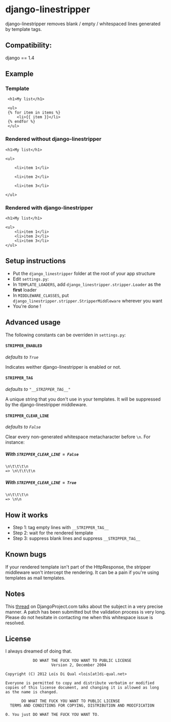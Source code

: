 django-linestripper
====================

django-linestripper removes blank / empty / whitespaced lines generated by template tags.

Compatibility:
--------------

django == 1.4

Example
-------

### Template ###

     <h1>My list</h1>

     <ul>
     {% for item in items %}
         <li>{{ item }}</li>
     {% endfor %}
     </ul>

### Rendered without django-linestripper ###

    <h1>My list</h1>

    <ul>

        <li>item 1</li>

        <li>item 2</li>

        <li>item 3</li>

    </ul>
    
### Rendered with django-linestripper ###

    <h1>My list</h1>

    <ul>
        <li>item 1</li>
        <li>item 2</li>
        <li>item 3</li>
    </ul>

Setup instructions
------------------

 * Put the `django_linestripper` folder at the root of your app structure
 * Edit `settings.py`:
  * In `TEMPLATE_LOADERS`, add `django_linestripper.stripper.Loader` as the **first** loader
  * In `MIDDLEWARE_CLASSES`, put `django_linestripper.stripper.StripperMiddleware` wherever you want
 * You're done !
 
Advanced usage
--------------

The following constants can be overriden in `settings.py`:

#### `STRIPPER_ENABLED` ####

*defaults to `True`*

Indicates weither django-linestripper is enabled or not.

#### `STRIPPER_TAG` ####

*defaults to `"__STRIPPER_TAG__"`*

A unique string that you don't use in your templates. It will be suppressed by the django-linestripper middleware.

#### `STRIPPER_CLEAR_LINE` ####

*defaults to `False`*

Clear every non-generated whitespace metacharacter before `\n`. For instance:

##### With `STRIPPER_CLEAR_LINE = False` #####
    \n\t\t\t\n
    => \n\t\t\t\n
    
##### With `STRIPPER_CLEAR_LINE = True` #####
    \n\t\t\t\n
    => \n\n
    
How it works
------------

 * Step 1: tag empty lines with `__STRIPPER_TAG__`    
 * Step 2: wait for the rendered template
 * Step 3: suppress blank lines and suppress `__STRIPPER_TAG__`
 
Known bugs
----------

If your rendered template isn't part of the HttpResponse, the stripper middleware won't intercept the rendering.
It can be a pain if you're using templates as mail templates.

Notes
-----

This [thread](https://code.djangoproject.com/ticket/2594) on DjangoProject.com talks about the subject in a very precise manner. A patch has been submitted but the validation process is very long. Please do not hesitate in contacting me when this whitespace issue is resolved.

License
-------

I always dreamed of doing that.

                DO WHAT THE FUCK YOU WANT TO PUBLIC LICENSE 
                        Version 2, December 2004 

    Copyright (C) 2012 Loïs Di Qual <lois[at]di-qual.net> 

    Everyone is permitted to copy and distribute verbatim or modified 
    copies of this license document, and changing it is allowed as long 
    as the name is changed. 

           DO WHAT THE FUCK YOU WANT TO PUBLIC LICENSE 
      TERMS AND CONDITIONS FOR COPYING, DISTRIBUTION AND MODIFICATION 

    0. You just DO WHAT THE FUCK YOU WANT TO.